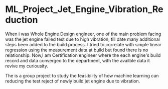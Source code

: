 # ML_Project_Jet_Engine_Vibration_Reduction
When i was Whole Engine Design engineer, one of the main problem facing was the jet engine failed test due to high vibration, till date many additional steps been added to the build process. I tried to correlate with simple linear regression using the measurement data at build but found there is no relationship. Now,I am Certification engineer where the each engine's build record and data converged to the department, with the availble data it revive my curiousity.

The is a group project to study the feasibility of how machine learning can reducing the test reject of newly build jet engine due to vibration. 
